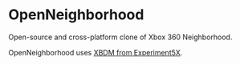 # OpenNeighborhood
Open-source and cross-platform clone of Xbox 360 Neighborhood.  

OpenNeighborhood uses [XBDM from Experiment5X](https://github.com/Experiment5X/XBDM).

